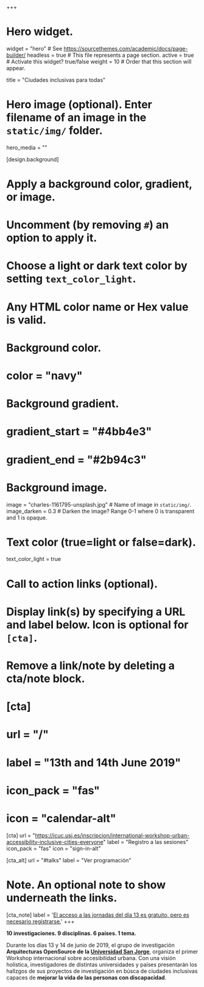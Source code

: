 +++
# Hero widget.
widget = "hero"  # See https://sourcethemes.com/academic/docs/page-builder/
headless = true  # This file represents a page section.
active = true  # Activate this widget? true/false
weight = 10  # Order that this section will appear.

title = "Ciudades inclusivas para todas"

# Hero image (optional). Enter filename of an image in the `static/img/` folder.
hero_media = ""

[design.background]
  # Apply a background color, gradient, or image.
  #   Uncomment (by removing `#`) an option to apply it.
  #   Choose a light or dark text color by setting `text_color_light`.
  #   Any HTML color name or Hex value is valid.

  # Background color.
  # color = "navy"

  # Background gradient.
  # gradient_start = "#4bb4e3"
  # gradient_end = "#2b94c3"

  # Background image.
  image = "charles-1161795-unsplash.jpg"  # Name of image in `static/img/`.
  image_darken = 0.3  # Darken the image? Range 0-1 where 0 is transparent and 1 is opaque.

  # Text color (true=light or false=dark).
  text_color_light = true

# Call to action links (optional).
#   Display link(s) by specifying a URL and label below. Icon is optional for `[cta]`.
#   Remove a link/note by deleting a cta/note block.
# [cta]
#   url = "/"
#   label = "13th and 14th June 2019"
#   icon_pack = "fas"
#   icon = "calendar-alt"

[cta]
  url = "https://icuc.usj.es/inscripcion/international-workshop-urban-accessibility-inclusive-cities-everyone"
  label = "Registro a las sesiones"
  icon_pack = "fas"
  icon = "sign-in-alt"

[cta_alt]
  url = "#talks"
  label = "Ver programación"

# Note. An optional note to show underneath the links.
[cta_note]
  label = '<a href="https://icuc.usj.es/inscripcion/international-workshop-urban-accessibility-inclusive-cities-everyone">El acceso a las jornadas del día 13 es gratuito, pero es necesario registrarse.</a>'
+++

**10 investigaciones. 9 disciplinas. 6 países. 1 tema.**

Durante los días 13 y 14 de junio de 2019, el grupo de investigación **Arquitecturas OpenSource de la [Universidad San Jorge](https://usj.es)**, organiza el primer Workshop internacional sobre accesibilidad urbana. Con una visión holística, investigadores de distintas universidades y países presentarán los hallzgos de sus proyectos de investigación en búsca de ciudades inclusivas capaces de **mejorar la vida de las personas con discapacidad**.

